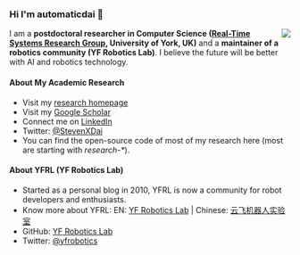 ### Hi I'm automaticdai 👋

<img align="right" src="https://github-readme-stats.vercel.app/api?username=automaticdai&show_icons=true&icon_color=0366d6&text_color=24292e&bg_color=ffffff&hide_title=true" />

I am a **postdoctoral researcher in Computer Science ([Real-Time Systems Research Group](https://www.cs.york.ac.uk/rts/), University of York, UK)** and a **maintainer of a robotics community (YF Robotics Lab)**. I believe the future will be better with AI and robotics technology.

#### About My Academic Research
- Visit my [research homepage](https://www.xiaotiandai.com)
- Visit my [Google Scholar](https://scholar.google.co.uk/citations?hl=en&user=G7dzNUkAAAAJ)
- Connect me on [LinkedIn](https://www.linkedin.com/in/xdai3/)
- Twitter: [@StevenXDai](https://twitter.com/stevenxdai)
- You can find the open-source code of most of my research here (most are starting with *research-\**).

#### About YFRL (YF Robotics Lab)
- Started as a personal blog in 2010, YFRL is now a community for robot developers and enthusiasts.
- Know more about YFRL: EN: [YF Robotics Lab](https://www.yfrl.org) | Chinese: [云飞机器人实验室](https://www.yfworld.com)
- GitHub: [YF Robotics Lab](https://github.com/yfrobotics)
- Twitter: [@yfrobotics](https://twitter.com/yfrobotics)
